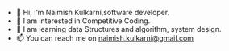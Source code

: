 - 👋 Hi, I’m Naimish Kulkarni,software developer.
- 👀 I am interested in Competitive Coding.
- 🌱 I am learning data Structures and algorithm, system design.
- 📫 You can reach me on naimish.kulkarni@gmail.com

<!---
Naimish95/Naimish95 is a ✨ special ✨ repository because its `README.md` (this file) appears on your GitHub profile.
You can click the Preview link to take a look at your changes.
--->
